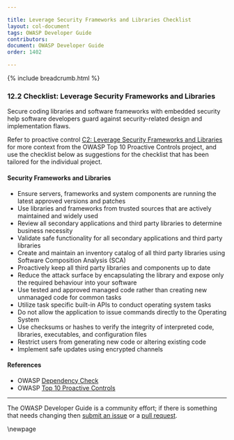 ```yaml
---

title: Leverage Security Frameworks and Libraries Checklist
layout: col-document
tags: OWASP Developer Guide
contributors:
document: OWASP Developer Guide
order: 1402

---
```


{% include breadcrumb.html %}

### 12.2 Checklist: Leverage Security Frameworks and Libraries

Secure coding libraries and software frameworks with embedded security help software developers guard against
security-related design and implementation flaws.

Refer to proactive control [C2: Leverage Security Frameworks and Libraries][control2]
for more context from the OWASP Top 10 Proactive Controls project,
and use the checklist below as suggestions for the checklist that has been tailored for the individual project.

#### Security Frameworks and Libraries

* Ensure servers, frameworks and system components are running the latest approved versions and patches
* Use libraries and frameworks from trusted sources that are actively maintained and widely used
* Review all secondary applications and third party libraries to determine business necessity
* Validate safe functionality for all secondary applications and third party libraries
* Create and maintain an inventory catalog of all third party libraries using Software Composition Analysis (SCA)
* Proactively keep all third party libraries and components up to date
* Reduce the attack surface by encapsulating the library and expose only the required behaviour into your software
* Use tested and approved managed code rather than creating new unmanaged code for common tasks
* Utilize task specific built-in APIs to conduct operating system tasks
* Do not allow the application to issue commands directly to the Operating System
* Use checksums or hashes to verify the integrity of interpreted code, libraries, executables, and configuration files
* Restrict users from generating new code or altering existing code
* Implement safe updates using encrypted channels

#### References

* OWASP [Dependency Check][dependency]
* OWASP [Top 10 Proactive Controls][proactive10]

----

The OWASP Developer Guide is a community effort; if there is something that needs changing
then [submit an issue][issue1402] or a [pull request][pr].

[control2]: https://owasp.org/www-project-proactive-controls/v3/en/c2-leverage-security-frameworks-libraries
[dependency]: https://owasp.org/www-project-dependency-check/
[issue1402]: https://github.com/OWASP/www-project-developer-guide/issues/new?labels=enhancement&template=request.md&title=Update:%2014-checklist/02-frameworks-libraries
[pr]: https://github.com/OWASP/www-project-developer-guide/pulls
[proactive10]: https://owasp.org/www-project-proactive-controls/

\newpage
